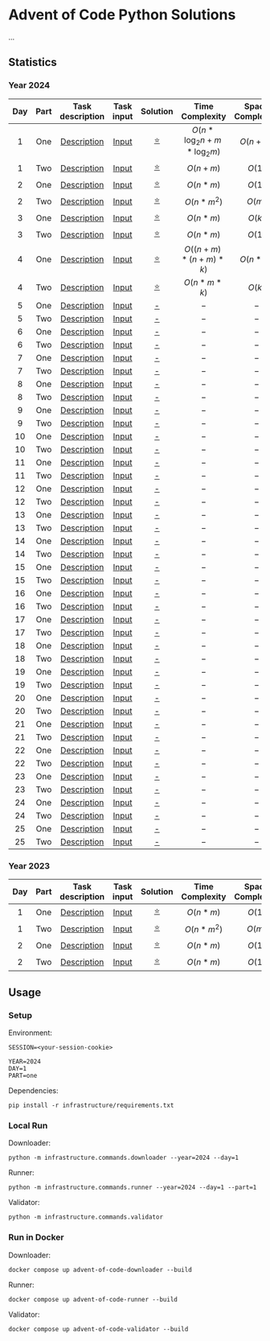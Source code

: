# Advent of Code Python Solutions

...

## Statistics

### Year 2024

| Day | Part |                  Task description                   |                     Task input                      |                  Solution                   |        Time Complexity         | Space Complexity | Notes |
|:---:|:----:|:---------------------------------------------------:|:---------------------------------------------------:|:-------------------------------------------:|:------------------------------:|:----------------:|-------|
|  1  | One  | [Description](https://adventofcode.com/2024/day/1)  | [Input](https://adventofcode.com/2024/day/1/input)  | [⭐](solutions/year_2024/day_1/part_one.py)  | $O(n*\log_2{n} + m*\log_2{m})$ |     $O(n+m)$     |       |
|  1  | Two  | [Description](https://adventofcode.com/2024/day/1)  | [Input](https://adventofcode.com/2024/day/1/input)  | [⭐](solutions/year_2024/day_1/part_two.py)  |            $O(n+m)$            |      $O(1)$      |       |
|  2  | One  | [Description](https://adventofcode.com/2024/day/2)  | [Input](https://adventofcode.com/2024/day/2/input)  | [⭐](solutions/year_2024/day_2/part_one.py)  |            $O(n*m)$            |      $O(1)$      |       |
|  2  | Two  | [Description](https://adventofcode.com/2024/day/2)  | [Input](https://adventofcode.com/2024/day/2/input)  | [⭐](solutions/year_2024/day_2/part_two.py)  |           $O(n*m^2)$           |      $O(m)$      |       |
|  3  | One  | [Description](https://adventofcode.com/2024/day/3)  | [Input](https://adventofcode.com/2024/day/3/input)  | [⭐](solutions/year_2024/day_3/part_one.py)  |            $O(n*m)$            |      $O(k)$      |       |
|  3  | Two  | [Description](https://adventofcode.com/2024/day/3)  | [Input](https://adventofcode.com/2024/day/3/input)  | [⭐](solutions/year_2024/day_3/part_two.py)  |            $O(n*m)$            |      $O(1)$      |       |
|  4  | One  | [Description](https://adventofcode.com/2024/day/4)  | [Input](https://adventofcode.com/2024/day/4/input)  | [⭐](solutions/year_2024/day_4/part_one.py)  |       $O((n+m)*(n+m)*k)$       |     $O(n*m)$     |       |
|  4  | Two  | [Description](https://adventofcode.com/2024/day/4)  | [Input](https://adventofcode.com/2024/day/4/input)  | [⭐](solutions/year_2024/day_4/part_two.py)  |         $O(n * m * k)$         |      $O(k)$      |       |
|  5  | One  | [Description](https://adventofcode.com/2024/day/5)  | [Input](https://adventofcode.com/2024/day/5/input)  | [-](solutions/year_2024/day_5/part_one.py)  |              $-$               |       $-$        |       |
|  5  | Two  | [Description](https://adventofcode.com/2024/day/5)  | [Input](https://adventofcode.com/2024/day/5/input)  | [-](solutions/year_2024/day_5/part_two.py)  |              $-$               |       $-$        |       |
|  6  | One  | [Description](https://adventofcode.com/2024/day/6)  | [Input](https://adventofcode.com/2024/day/6/input)  | [-](solutions/year_2024/day_6/part_one.py)  |              $-$               |       $-$        |       |
|  6  | Two  | [Description](https://adventofcode.com/2024/day/6)  | [Input](https://adventofcode.com/2024/day/6/input)  | [-](solutions/year_2024/day_6/part_two.py)  |              $-$               |       $-$        |       |
|  7  | One  | [Description](https://adventofcode.com/2024/day/7)  | [Input](https://adventofcode.com/2024/day/7/input)  | [-](solutions/year_2024/day_7/part_one.py)  |              $-$               |       $-$        |       |
|  7  | Two  | [Description](https://adventofcode.com/2024/day/7)  | [Input](https://adventofcode.com/2024/day/7/input)  | [-](solutions/year_2024/day_7/part_two.py)  |              $-$               |       $-$        |       |
|  8  | One  | [Description](https://adventofcode.com/2024/day/8)  | [Input](https://adventofcode.com/2024/day/8/input)  | [-](solutions/year_2024/day_8/part_one.py)  |              $-$               |       $-$        |       |
|  8  | Two  | [Description](https://adventofcode.com/2024/day/8)  | [Input](https://adventofcode.com/2024/day/8/input)  | [-](solutions/year_2024/day_8/part_two.py)  |              $-$               |       $-$        |       |
|  9  | One  | [Description](https://adventofcode.com/2024/day/9)  | [Input](https://adventofcode.com/2024/day/9/input)  | [-](solutions/year_2024/day_9/part_one.py)  |              $-$               |       $-$        |       |
|  9  | Two  | [Description](https://adventofcode.com/2024/day/9)  | [Input](https://adventofcode.com/2024/day/9/input)  | [-](solutions/year_2024/day_9/part_two.py)  |              $-$               |       $-$        |       |
| 10  | One  | [Description](https://adventofcode.com/2024/day/10) | [Input](https://adventofcode.com/2024/day/10/input) | [-](solutions/year_2024/day_10/part_one.py) |              $-$               |       $-$        |       |
| 10  | Two  | [Description](https://adventofcode.com/2024/day/10) | [Input](https://adventofcode.com/2024/day/10/input) | [-](solutions/year_2024/day_10/part_two.py) |              $-$               |       $-$        |       |
| 11  | One  | [Description](https://adventofcode.com/2024/day/11) | [Input](https://adventofcode.com/2024/day/11/input) | [-](solutions/year_2024/day_11/part_one.py) |              $-$               |       $-$        |       |
| 11  | Two  | [Description](https://adventofcode.com/2024/day/11) | [Input](https://adventofcode.com/2024/day/11/input) | [-](solutions/year_2024/day_11/part_two.py) |              $-$               |       $-$        |       |
| 12  | One  | [Description](https://adventofcode.com/2024/day/12) | [Input](https://adventofcode.com/2024/day/12/input) | [-](solutions/year_2024/day_12/part_one.py) |              $-$               |       $-$        |       |
| 12  | Two  | [Description](https://adventofcode.com/2024/day/12) | [Input](https://adventofcode.com/2024/day/12/input) | [-](solutions/year_2024/day_12/part_two.py) |              $-$               |       $-$        |       |
| 13  | One  | [Description](https://adventofcode.com/2024/day/13) | [Input](https://adventofcode.com/2024/day/13/input) | [-](solutions/year_2024/day_13/part_one.py) |              $-$               |       $-$        |       |
| 13  | Two  | [Description](https://adventofcode.com/2024/day/13) | [Input](https://adventofcode.com/2024/day/13/input) | [-](solutions/year_2024/day_13/part_two.py) |              $-$               |       $-$        |       |
| 14  | One  | [Description](https://adventofcode.com/2024/day/14) | [Input](https://adventofcode.com/2024/day/14/input) | [-](solutions/year_2024/day_14/part_one.py) |              $-$               |       $-$        |       |
| 14  | Two  | [Description](https://adventofcode.com/2024/day/14) | [Input](https://adventofcode.com/2024/day/14/input) | [-](solutions/year_2024/day_14/part_two.py) |              $-$               |       $-$        |       |
| 15  | One  | [Description](https://adventofcode.com/2024/day/15) | [Input](https://adventofcode.com/2024/day/15/input) | [-](solutions/year_2024/day_15/part_one.py) |              $-$               |       $-$        |       |
| 15  | Two  | [Description](https://adventofcode.com/2024/day/15) | [Input](https://adventofcode.com/2024/day/15/input) | [-](solutions/year_2024/day_15/part_two.py) |              $-$               |       $-$        |       |
| 16  | One  | [Description](https://adventofcode.com/2024/day/16) | [Input](https://adventofcode.com/2024/day/16/input) | [-](solutions/year_2024/day_16/part_one.py) |              $-$               |       $-$        |       |
| 16  | Two  | [Description](https://adventofcode.com/2024/day/16) | [Input](https://adventofcode.com/2024/day/16/input) | [-](solutions/year_2024/day_16/part_two.py) |              $-$               |       $-$        |       |
| 17  | One  | [Description](https://adventofcode.com/2024/day/17) | [Input](https://adventofcode.com/2024/day/17/input) | [-](solutions/year_2024/day_17/part_one.py) |              $-$               |       $-$        |       |
| 17  | Two  | [Description](https://adventofcode.com/2024/day/17) | [Input](https://adventofcode.com/2024/day/17/input) | [-](solutions/year_2024/day_17/part_two.py) |              $-$               |       $-$        |       |
| 18  | One  | [Description](https://adventofcode.com/2024/day/18) | [Input](https://adventofcode.com/2024/day/18/input) | [-](solutions/year_2024/day_18/part_one.py) |              $-$               |       $-$        |       |
| 18  | Two  | [Description](https://adventofcode.com/2024/day/18) | [Input](https://adventofcode.com/2024/day/18/input) | [-](solutions/year_2024/day_18/part_two.py) |              $-$               |       $-$        |       |
| 19  | One  | [Description](https://adventofcode.com/2024/day/19) | [Input](https://adventofcode.com/2024/day/19/input) | [-](solutions/year_2024/day_19/part_one.py) |              $-$               |       $-$        |       |
| 19  | Two  | [Description](https://adventofcode.com/2024/day/19) | [Input](https://adventofcode.com/2024/day/19/input) | [-](solutions/year_2024/day_19/part_two.py) |              $-$               |       $-$        |       |
| 20  | One  | [Description](https://adventofcode.com/2024/day/20) | [Input](https://adventofcode.com/2024/day/20/input) | [-](solutions/year_2024/day_20/part_one.py) |              $-$               |       $-$        |       |
| 20  | Two  | [Description](https://adventofcode.com/2024/day/20) | [Input](https://adventofcode.com/2024/day/20/input) | [-](solutions/year_2024/day_20/part_two.py) |              $-$               |       $-$        |       |
| 21  | One  | [Description](https://adventofcode.com/2024/day/21) | [Input](https://adventofcode.com/2024/day/21/input) | [-](solutions/year_2024/day_21/part_one.py) |              $-$               |       $-$        |       |
| 21  | Two  | [Description](https://adventofcode.com/2024/day/21) | [Input](https://adventofcode.com/2024/day/21/input) | [-](solutions/year_2024/day_21/part_two.py) |              $-$               |       $-$        |       |
| 22  | One  | [Description](https://adventofcode.com/2024/day/22) | [Input](https://adventofcode.com/2024/day/22/input) | [-](solutions/year_2024/day_22/part_one.py) |              $-$               |       $-$        |       |
| 22  | Two  | [Description](https://adventofcode.com/2024/day/22) | [Input](https://adventofcode.com/2024/day/22/input) | [-](solutions/year_2024/day_22/part_two.py) |              $-$               |       $-$        |       |
| 23  | One  | [Description](https://adventofcode.com/2024/day/23) | [Input](https://adventofcode.com/2024/day/23/input) | [-](solutions/year_2024/day_23/part_one.py) |              $-$               |       $-$        |       |
| 23  | Two  | [Description](https://adventofcode.com/2024/day/23) | [Input](https://adventofcode.com/2024/day/23/input) | [-](solutions/year_2024/day_23/part_two.py) |              $-$               |       $-$        |       |
| 24  | One  | [Description](https://adventofcode.com/2024/day/24) | [Input](https://adventofcode.com/2024/day/24/input) | [-](solutions/year_2024/day_24/part_one.py) |              $-$               |       $-$        |       |
| 24  | Two  | [Description](https://adventofcode.com/2024/day/24) | [Input](https://adventofcode.com/2024/day/24/input) | [-](solutions/year_2024/day_24/part_two.py) |              $-$               |       $-$        |       |
| 25  | One  | [Description](https://adventofcode.com/2024/day/25) | [Input](https://adventofcode.com/2024/day/25/input) | [-](solutions/year_2024/day_25/part_one.py) |              $-$               |       $-$        |       |
| 25  | Two  | [Description](https://adventofcode.com/2024/day/25) | [Input](https://adventofcode.com/2024/day/25/input) | [-](solutions/year_2024/day_25/part_two.py) |              $-$               |       $-$        |       |

### Year 2023

| Day | Part |                  Task description                  |                     Task input                     |                  Solution                  | Time Complexity | Space Complexity | Notes |
|:---:|:----:|:--------------------------------------------------:|:--------------------------------------------------:|:------------------------------------------:|:---------------:|:----------------:|-------|
|  1  | One  | [Description](https://adventofcode.com/2023/day/1) | [Input](https://adventofcode.com/2023/day/1/input) | [⭐](solutions/year_2023/day_1/part_one.py) |    $O(n*m)$     |      $O(1)$      |       |
|  1  | Two  | [Description](https://adventofcode.com/2023/day/1) | [Input](https://adventofcode.com/2023/day/1/input) | [⭐](solutions/year_2023/day_1/part_two.py) |   $O(n*m^2)$    |      $O(m)$      |       |
|  2  | One  | [Description](https://adventofcode.com/2023/day/2) | [Input](https://adventofcode.com/2023/day/2/input) | [⭐](solutions/year_2023/day_2/part_one.py) |    $O(n*m)$     |      $O(1)$      |       |
|  2  | Two  | [Description](https://adventofcode.com/2023/day/2) | [Input](https://adventofcode.com/2023/day/2/input) | [⭐](solutions/year_2023/day_2/part_two.py) |    $O(n*m)$     |      $O(1)$      |       |

## Usage

### Setup

Environment:

```dotenv
SESSION=<your-session-cookie>

YEAR=2024
DAY=1
PART=one
```

Dependencies:

```shell
pip install -r infrastructure/requirements.txt
```


### Local Run

Downloader:

```shell
python -m infrastructure.commands.downloader --year=2024 --day=1
```

Runner:

```shell
python -m infrastructure.commands.runner --year=2024 --day=1 --part=1
```

Validator:

```shell
python -m infrastructure.commands.validator
```

### Run in Docker

Downloader:

```shell
docker compose up advent-of-code-downloader --build
```

Runner:

```shell
docker compose up advent-of-code-runner --build
```

Validator:

```shell
docker compose up advent-of-code-validator --build
```

